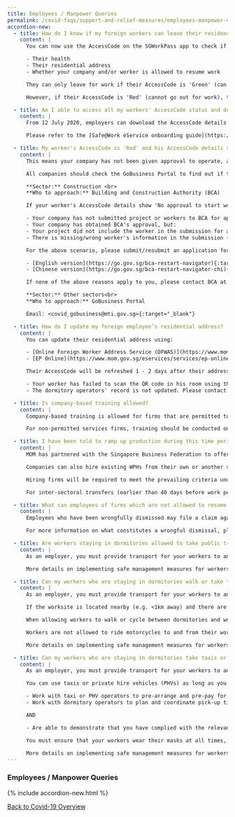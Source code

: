 ```yaml
---
title: Employees / Manpower Queries
permalink: /covid-faqs/support-and-relief-measures/employees-manpower-queries
accordion-new:
  - title: How do I know if my foreign workers can leave their residence for work?
    content: |
      You can now use the AccessCode on the SGWorkPass app to check if your foreign employees can leave their residence (dormitory or non-dormitory housing) for work. The status of your employees' AccessCode takes into account 3 broad parameters:

      -	Their health
      -	Their residential address
      -	Whether your company and/or worker is allowed to resume work

      They can only leave for work if their AccessCode is 'Green' (can go out for work).

      However, if their AccessCode is 'Red' (cannot go out for work), they are not allowed to leave for work.

  - title: Am I able to access all my workers' AccessCode status and details, instead of checking individually using the SGWorkPass?
    content: |
      From 12 July 2020, employers can download the AccessCode details of their workers from a new [Safe@Work eService](https://www.mom.gov.sg/eservices/services/safe-work){:target="_blank"}. For a start, AccessCode statuses of workers who hold a Work Permit or S Pass will be available. Downloading the AccessCode details for Employment Pass holders will be available in the near future.

      Please refer to the [Safe@Work eService onboarding guide](https://www.mom.gov.sg/-/media/mom/documents/safety-health/user-guides/safe-work/user-guide-safe-work.pdf?la=en&hash=58E40C481AF9D908461569E56A92AD6D){:target="_blank"} for more information.

  - title: My worker's AccessCode is 'Red' and his AccessCode details shows 'No approval to start work'. What should I do?
    content: |
      This means your company has not been given approval to operate, and/or your workers are not allowed to start work.

      All companies should check the GoBusiness Portal to find out if they are allowed to resume operations. Please approach your respective lead agencies for assistance:

      **Sector:** Construction <br>
      **Who to approach:** Building and Construction Authority (BCA)

      If your worker's AccessCode details show 'No approval to start work', it could be because:

      -	Your company has not submitted project or workers to BCA for approval    
      -	Your company has obtained BCA's approval, but:      
      -	Your project did not include the worker in the submission for approval      
      -	There is missing/wrong worker's information in the submission (e.g. wrong FIN/UEN or FIN entered is not under the employment of the UEN entered)

      For the above scenario, please submit/resubmit an application for construction/supply works at BCA's website. Please refer to the links below the application process:

      -	[English version](https://go.gov.sg/bca-restart-navigator){:target="_blank"}
      -	[Chinese version](https://go.gov.sg/bca-restart-navigator-chi){:target="_blank"}

      If none of the above reasons apply to you, please contact BCA at <bca_safeworkforce@bca.gov.sg>{:target="_blank"} for assistance.

      **Sector:** Other sectors<br>
      **Who to approach:** GoBusiness Portal

      Email: <covid_gobusiness@mti.gov.sg>{:target="_blank"}

  - title: How do I update my foreign employee’s residential address?
    content: |
      You can update their residential address using:

      -	[Online Foreign Worker Address Service (OFWAS)](https://www.mom.gov.sg/eservices/services/ofwas){:target="_blank"} for Work Permit holders
      -	[EP Online](https://www.mom.gov.sg/eservices/services/ep-online){:target="_blank"} for Employment Pass and S Pass holders

      Their AccessCode will be refreshed 1 - 2 days after their addresses are updated in OFWAS or EP Online. If their AccessCode is not refreshed, it may mean:

      -	Your worker has failed to scan the QR code in his room using the FWMOMCare App; or
      -	The dormitory operators' record is not updated. Please contact the dormitory operator to rectify this.

  - title: Is company-based training allowed?
    content: |
      Company-based training is allowed for firms that are permitted to resume operations. Companies are reminded to comply all existing Safe Distancing measures during training.

      For non-permitted services firms, training should be conducted online or in e-learning format only.

  - title: I have been told to ramp up production during this time period but cannot find additional manpower, how do I source for employees during this time?
    content: |
      MOM has partnered with the Singapore Business Federation to offer a temporary scheme that allows companies in all sectors to hire existing WPHs (who are in Singapore) from other sectors, with the agreement of their current employers.

      Companies can also hire existing WPHs from their own or another sector, where the work permits are within 40 days of expiry. This is an extension of a scheme that exists for the construction and process sectors for transfers within their own sectors. Agreement from the current employer is not needed.

      Hiring firms will be required to meet the prevailing criteria under their respective sectors. This temporary scheme will be in place for five months until 31 August 2020.

      For inter-sectoral transfers (earlier than 40 days before work permit expiry), firms can approach SBF at <manpowerconnect@sbf.org.sg>(mailto:manpowerconnect@sbf.org.sg){:target="_blank"}  or visit their website for more information. For transfer of WPHs from 40 days before work permit expiry (including inter-sectorial transfers), firms can submit their request via an online form or visit MOM’s website for more information.

  - title: What can employees of firms which are not allowed to resume service do, if they are told to leave the company due to refusal to report to work?  
    content: |
      Employees who have been wrongfully dismissed may file a claim against the wrongful dismissal or make a phone advisory appointment with the Tripartite Alliance for Dispute Management (TADM) at <https://www.tal.sg/tadm/eServices>{:target="_blank"}.

      For more information on what constitutes a wrongful dismissal, please refer to the [Tripartite Guidelines on Wrongful Dismissal](http://www.mom.gov.sg/employment-practices/termination-of-employment/unfair-dismissal#what-is-a-wrongful-dismissal){:target="_blank"}.

  - title: Are workers staying in dormitories allowed to take public transport?
    content: |
      As an employer, you must provide transport for your workers to and from their worksites.

      More details on implementing safe management measures for workers on employer-provided transportation can be found [here](https://www.mom.gov.sg/covid-19/advisory-on-safe-management-measures-for-workers-on-transportation){:target="_blank"}.

  - title: Can my workers who are staying in dormitories walk or take their own personal transport (e.g. bicycle, motorcycles) to and from their worksites?
    content: |
      As an employer, you must provide transport for your workers to and from their worksites.

      If the worksite is located nearby (e.g. <1km away) and there are no community areas en-route, you can allow your worker to walk or cycle.

      When allowing workers to walk or cycle between dormitories and worksites, you must demonstrate that you have complied with the relevant safe management measures upon request by enforcement officers. You must ensure that your workers wear their masks at all times, and that they only travel to and from their worksites with no stops in between.

      Workers are not allowed to ride motorcycles to and from their worksites under any circumstances.

      More details on implementing safe management measures for workers on employer-provided transportation can be found [here](https://www.mom.gov.sg/covid-19/advisory-on-safe-management-measures-for-workers-on-transportation){:target="_blank"}.

  - title: Can my workers who are staying in dormitories take taxis or private hire vehicles (e.g. Grab, GoJek) to and from their worksites?
    content: |
      As an employer, you must provide transport for your workers to and from their worksites.

      You can use taxis or private hire vehicles (PHVs) as long as you:

      -	Work with taxi or PHV operators to pre-arrange and pre-pay for such vehicles to ferry the workers to ensure availability of vehicles and reduce physical interactions between drivers and workers.
      -	Work with dormitory operators to plan and coordinate pick-up times so as to reduce congestion.

      AND

      -	Are able to demonstrate that you have complied with the relevant safe management measures upon request.

      You must ensure that your workers wear their masks at all times, check in using SafeEntry, and that they go directly to and from their worksites with no stops in between.

      More details on implementing safe management measures for workers on employer-provided transportation can be found [here](https://www.mom.gov.sg/covid-19/advisory-on-safe-management-measures-for-workers-on-transportation){:target="_blank"}.
---
```


### Employees / Manpower Queries

{% include accordion-new.html %}

[Back to Covid-19 Overview](/covid/)
